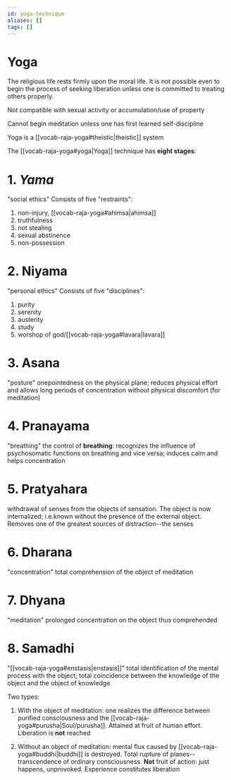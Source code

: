 ```yaml
---
id: yoga-technique
aliases: []
tags: []
---
```


# Yoga
The religious life rests firmly upon the moral life. It is not possible even to begin the process of seeking liberation unless one is committed to treating others properly.

Not compatible with sexual activity or accumulation/use of property

Cannot begin meditation unless one has first learned self-discipline

Yoga is a [[vocab-raja-yoga#theistic|theistic]] system

The [[vocab-raja-yoga#yoga|Yoga]] technique has **eight stages**:

# 1. _Yama_
"social ethics"
Consists of five "restraints":
1) non-injury, [[vocab-raja-yoga#ahimsa|ahimsa]]
2) truthfulness
3) not stealing
4) sexual abstinence
5) non-possession

# 2. Niyama
"personal ethics"
Consists of five "disciplines":
1) purity
2) serenity
3) austerity
4) study
5) worshop of god/[[vocab-raja-yoga#Iavara|Iavara]]

# 3. Asana
"posture"
onepointedness on the physical plane; reduces physical effort and allows long periods of concentration without physical discomfort (for meditation)

# 4. Pranayama
"breathing"
the control of **breathing**: recognizes the influence of psychosomatic functions on breathing and vice versa; induces calm and helps concentration

# 5. Pratyahara
withdrawal of senses from the objects of sensation. The object is now internalized; i.e.known without the presence of the external object. Removes one of the greatest sources of distraction--the senses

# 6. Dharana
"concentration"
total comprehension of the object of meditation

# 7. Dhyana
"meditation"
prolonged concentration on the object thus comprehended

# 8. Samadhi
"[[vocab-raja-yoga#enstasis|enstasis]]"
total identification of the mental process with the object; total coincidence between the knowledge of the object and the object of knowledge

Two types:
1) With the object of meditation: one realizes the difference between purified consciousness and the [[vocab-raja-yoga#purusha|Soul/purusha]]. Attained at fruit of human effort. Liberation is **not** reached

2) Without an object of meditation: mental flux caused by [[vocab-raja-yoga#buddhi|buddhi]] is destroyed. Total rupture of planes--transcendence of ordinary consciousness. **Not** fruit of action: just happens, unprovoked. Experience constitutes liberation
